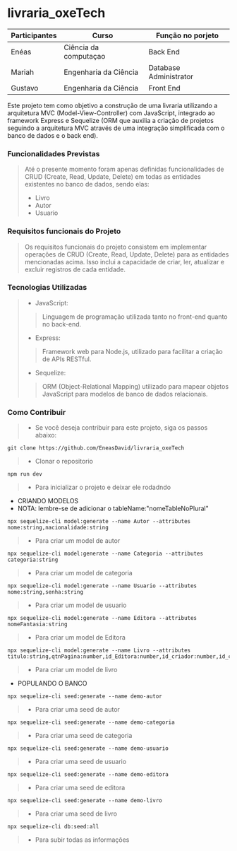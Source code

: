 # livraria_oxeTech
 
|Participantes|Curso|Função no porjeto|
| -------| --------------------- | --------- |
|Enéas |  Ciência da computaçao | Back End |
|Mariah |  Engenharia da Ciência | Database Administrator |
|Gustavo |  Engenharia da Ciência | Front End |

Este projeto tem como objetivo a construção de uma livraria utilizando a arquitetura MVC (Model-View-Controller) com JavaScript, integrado ao framework Express e Sequelize (ORM que auxilia a criação de projetos seguindo a arquitetura MVC através de uma integração simplificada com o banco de dados e o back end).

### Funcionalidades Previstas
> Até o presente momento foram apenas definidas funcionalidades de CRUD (Create, Read, Update, Delete) em todas as entidades existentes no banco de dados, sendo elas:
> - Livro
> - Autor
> - Usuario  

### Requisitos funcionais do Projeto 
> Os requisitos funcionais do projeto consistem em implementar operações de CRUD (Create, Read, Update, Delete) para as entidades mencionadas acima. Isso inclui a capacidade de criar, ler, atualizar e excluir registros de cada entidade.

### Tecnologias Utilizadas
> - JavaScript:
> > Linguagem de programação utilizada tanto no front-end quanto no back-end.
> - Express:
> > Framework web para Node.js, utilizado para facilitar a criação de APIs RESTful.
> - Sequelize:
> > ORM (Object-Relational Mapping) utilizado para mapear objetos JavaScript para modelos de banco de dados relacionais.

### Como Contribuir
> - Se você deseja contribuir para este projeto, siga os passos abaixo:
```
git clone https://github.com/EneasDavid/livraria_oxeTech
```
> - Clonar o repositorio
```
npm run dev
```
> - Para inicializar o projeto e deixar ele rodadndo
- CRIANDO MODELOS
- NOTA: lembre-se de adicionar o tableName:"nomeTableNoPlural"

```
npx sequelize-cli model:generate --name Autor --attributes nome:string,nacionalidade:string
```
> - Para criar um model de autor

```
npx sequelize-cli model:generate --name Categoria --attributes categoria:string
```
> - Para criar um model de categoria

```
npx sequelize-cli model:generate --name Usuario --attributes nome:string,senha:string
```
> - Para criar um model de usuario

```
npx sequelize-cli model:generate --name Editora --attributes nomeFantasia:string
```
> - Para criar um model de Editora

```
npx sequelize-cli model:generate --name Livro --attributes titulo:string,qtnPagina:number,id_Editora:number,id_criador:number,id_categoria:number,id_autor:number
```
> - Para criar um model de livro

- POPULANDO O BANCO
```
npx sequelize-cli seed:generate --name demo-autor
```
> - Para criar uma seed de autor
```
npx sequelize-cli seed:generate --name demo-categoria
```
> - Para criar uma seed de categoria
```
npx sequelize-cli seed:generate --name demo-usuario
```
> - Para criar uma seed de usuario
```
npx sequelize-cli seed:generate --name demo-editora
```
> - Para criar uma seed de editora
```
npx sequelize-cli seed:generate --name demo-livro
```
> - Para criar uma seed de livro

```
npx sequelize-cli db:seed:all
```
> - Para subir todas as informações 
